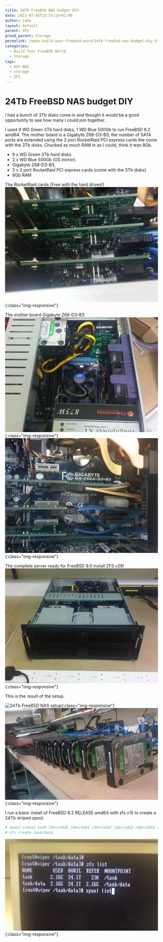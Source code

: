 ```yaml
---
title: 24Tb FreeBSD NAS budget DIY
date: 2011-07-05T23:53:15+01:00
author: Jake
layout: default
parent: ZFS
grand_parent: Storage
permalink: /make-build-your-freebsd-word/24tb-freebsd-nas-budget-diy.html
categories:
  - Build Your FreeBSD World
  - Storage
tags:
  - DIY NAS
  - storage
  - ZFS
---
```

# 24Tb FreeBSD NAS budget DIY

I had a bunch of 3Tb disks come in and thought it would be a good opportunity to see how many I could join together.

I used 9 WD Green 3Tb hard disks, 1 WD Blue 500Gb to run FreeBSD 8.2 amd64. The mother board is a Gigabyte Z68-D3-B3, the number of SATA ports are extended using the 2 port RocketRaid PCI express cards the come with the 3Tb disks. Chucked as much RAM in as I could, think it was 8Gb.

  * 9 x WD Green 3Tb hard disks
  * 2 x WD Blue 500Gb (OS mirror).
  * Gigabyte Z68-D3-B3,
  * 3 x 2 port RocketRaid PCI express cards (come with the 3Tb disks)
  * 8Gb RAM

The RocketRaid cards (Free with the hard drives!)
![24Tb FreeBSD NAS rocketraid 62x](/assets/images/freebsd/zfs/24Tb-FreeBSD-NAS-rocketraid-62x1.jpg){:class="img-responsive"}

The mother board Gigabyte Z68-D3-B3
![24Tb FreeBSD NAS Gigabyte Z68-D3-B3](/assets/images/freebsd/zfs/24Tb-FreeBSD-NAS-motherboard.jpg){:class="img-responsive"}
![24Tb FreeBSD NAS motherboard Gigabyte Z68-D3-B3](/assets/images/freebsd/zfs/24Tb-FreeBSD-NAS-motherboard-2.jpg){:class="img-responsive"}

The complete server ready for FreeBSD 9.0 install ZFS v28!
![24Tb FreeBSD NAS complete](/assets/images/freebsd/zfs/24Tb-FreeBSD-NAS-complete.jpg){:class="img-responsive"}

This is the result of the setup.

![24Tb FreeBSD NAS setup](/assets/images/freebsd/zfs//3tzfs11.jpg){:class="img-responsive"}
![WD Green 3Tb disks](/assets/images/freebsd/zfs/3tzfs2.jpg){:class="img-responsive"}

I run a basic install of FreeBSD 8.2 RELEASE amd64 with zfs v15 to create a 24Tb striped zpool.

```sh
# zpool create tank /dev/ada0 /dev/ada1 /dev/ada2 /dev/ada3 /dev/ada4 /dev/ada5 /dev/ada6 /dev/ada7 /dev/ada8
# zfs create tank/data
```

![24Tb FreeBSD zfs](/assets/images/freebsd/zfs/3tzfs3.jpg){:class="img-responsive"}